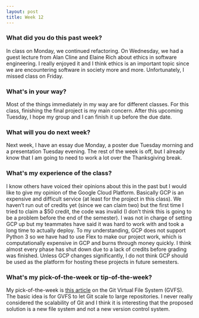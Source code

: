 ```yaml
---
layout: post
title: Week 12
---
```


### What did you do this past week?
In class on Monday, we continued refactoring. On Wednesday, we had a guest lecture from Alan Cline and Elaine Rich about ethics in software engineering. I really enjoyed it and I think ethics is an important topic since we are encountering software in society more and more. Unfortunately, I missed class on Friday.

### What's in your way?
Most of the things immediately in my way are for different classes. For this class, finishing the final project is my main concern. After this upcoming Tuesday, I hope my group and I can finish it up before the due date.

### What will you do next week?
Next week, I have an essay due Monday, a poster due Tuesday morning and a presentation Tuesday evening. The rest of the week is off, but I already know that I am going to need to work a lot over the Thanksgiving break.

### What's my experience of the class?
I know others have voiced their opinions about this in the past but I would like to give my opinion of the Google Cloud Platform. Basically GCP is an expensive and difficult service (at least for the project in this class). We haven’t run out of credits yet (since we can claim two) but the first time I tried to claim a $50 credit, the code was invalid (I don’t think this is going to be a problem before the end of the semester). I was not in charge of setting GCP up but my teammates have said it was hard to work with and took a long time to actually deploy. To my understanding, GCP does not support Python 3 so we have had to use Flex to make our project work, which is computationally expensive in GCP and burns through money quickly. I think almost every phase has shut down due to a lack of credits before grading was finished. Unless GCP changes significantly, I do not think GCP should be used as the platform for hosting these projects in future semesters.

### What's my pick-of-the-week or tip-of-the-week?
My pick-of-the-week is [this article](https://arstechnica.com/gadgets/2017/11/microsoft-and-github-team-up-to-take-git-virtual-file-system-to-macos-linux/) on the Git Virtual File System (GVFS). The basic idea is for GVFS to let Git scale to large repositories. I never really considered the scalability of Git and I think it is interesting that the proposed solution is a new file system and not a new version control system.
